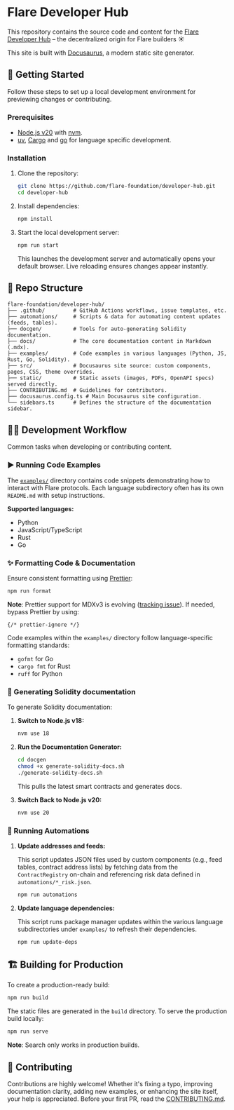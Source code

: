 # Flare Developer Hub

This repository contains the source code and content for the [Flare Developer Hub](https://dev.flare.network) – the decentralized origin for Flare builders ☀️

This site is built with [Docusaurus](https://docusaurus.io/), a modern static site generator.

## 🚀 Getting Started

Follow these steps to set up a local development environment for previewing changes or contributing.

### Prerequisites

- [Node.js v20](https://nodejs.org/en/) with [nvm](https://github.com/nvm-sh/nvm).
- [uv](https://docs.astral.sh/uv/), [Cargo](https://doc.rust-lang.org/cargo/) and [go](https://go.dev/doc/install) for language specific development.

### Installation

1. Clone the repository:

   ```bash
   git clone https://github.com/flare-foundation/developer-hub.git
   cd developer-hub
   ```

2. Install dependencies:

   ```bash
   npm install
   ```

3. Start the local development server:

   ```bash
   npm run start
   ```

   This launches the development server and automatically opens your default browser. Live reloading ensures changes appear instantly.

## 📂 Repo Structure

```plaintext
flare-foundation/developer-hub/
├── .github/         # GitHub Actions workflows, issue templates, etc.
├── automations/     # Scripts & data for automating content updates (feeds, tables).
├── docgen/          # Tools for auto-generating Solidity documentation.
├── docs/            # The core documentation content in Markdown (.mdx).
├── examples/        # Code examples in various languages (Python, JS, Rust, Go, Solidity).
├── src/             # Docusaurus site source: custom components, pages, CSS, theme overrides.
├── static/          # Static assets (images, PDFs, OpenAPI specs) served directly.
├── CONTRIBUTING.md  # Guidelines for contributors.
├── docusaurus.config.ts # Main Docusaurus site configuration.
└── sidebars.ts      # Defines the structure of the documentation sidebar.
```

## 🧑‍💻 Development Workflow

Common tasks when developing or contributing content.

### ▶️ Running Code Examples

The [`examples/`](examples/) directory contains code snippets demonstrating how to interact with Flare protocols.
Each language subdirectory often has its own `README.md` with setup instructions.

**Supported languages:**

- Python
- JavaScript/TypeScript
- Rust
- Go

### ✨ Formatting Code & Documentation

Ensure consistent formatting using [Prettier](https://prettier.io/):

```bash
npm run format
```

**Note**: Prettier support for MDXv3 is evolving ([tracking issue](https://github.com/prettier/prettier/issues/12209)). If needed, bypass Prettier by using:

```plaintext
{/* prettier-ignore */}
```

Code examples within the `examples/` directory follow language-specific formatting standards:

- `gofmt` for Go
- `cargo fmt` for Rust
- `ruff` for Python

### 📄 Generating Solidity documentation

To generate Solidity documentation:

1. **Switch to Node.js v18:**

   ```bash
   nvm use 18
   ```

2. **Run the Documentation Generator:**

   ```bash
   cd docgen
   chmod +x generate-solidity-docs.sh
   ./generate-solidity-docs.sh
   ```

   This pulls the latest smart contracts and generates docs.

3. **Switch Back to Node.js v20:**

   ```bash
   nvm use 20
   ```

### 🔄 Running Automations

1. **Update addresses and feeds:**

   This script updates JSON files used by custom components (e.g., feed tables, contract address lists) by fetching data from the `ContractRegistry` on-chain and referencing risk data defined in `automations/*_risk.json`.

   ```bash
   npm run automations
   ```

2. **Update language dependencies:**

   This script runs package manager updates within the various language subdirectories under `examples/` to refresh their dependencies.

   ```bash
   npm run update-deps
   ```

## 🏗️ **Building for Production**

To create a production-ready build:

```bash
npm run build
```

The static files are generated in the `build` directory. To serve the production build locally:

```bash
npm run serve
```

**Note**: Search only works in production builds.

## 🤝 Contributing

Contributions are highly welcome! Whether it's fixing a typo, improving documentation clarity, adding new examples, or enhancing the site itself, your help is appreciated.
Before your first PR, read the [CONTRIBUTING.md](CONTRIBUTING.md).
